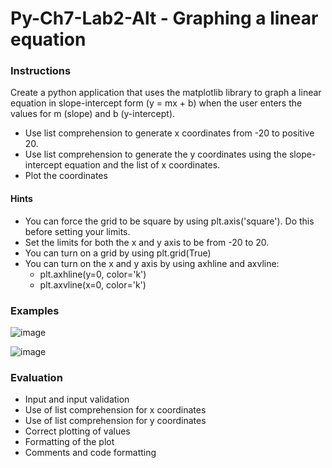 # Py-Ch7-Lab2-Alt - Graphing a linear equation

### Instructions

Create a python application that uses the matplotlib library to graph a linear equation in slope-intercept form
(y = mx + b) when the user enters the values for m (slope) and b (y-intercept).

- Use list comprehension to generate x coordinates from -20 to positive 20.
- Use list comprehension to generate the y coordinates using the slope-intercept equation and the list of x coordinates.
- Plot the coordinates

#### Hints
- You can force the grid to be square by using plt.axis('square'). Do this before setting your limits.
- Set the limits for both the x and y axis to be from -20 to 20.
- You can turn on a grid by using plt.grid(True)
- You can turn on the x and y axis by using axhline and axvline:
  - plt.axhline(y=0, color='k')
  - plt.axvline(x=0, color='k')

### Examples
![image](https://user-images.githubusercontent.com/17011204/235982769-5c27cd15-f917-4531-9b38-3e4b1c4b64cd.png)

![image](https://user-images.githubusercontent.com/17011204/235982793-5b5cec4e-e4ab-4f97-9d8e-2f16538d87ea.png)


### Evaluation
- Input and input validation
- Use of list comprehension for x coordinates
- Use of list comprehension for y coordinates
- Correct plotting of values
- Formatting of the plot
- Comments and code formatting
